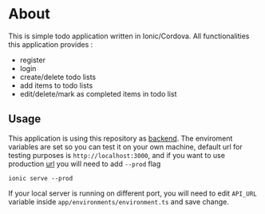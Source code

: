 # About
This is simple todo application written in Ionic/Cordova. All functionalities this application provides :
* register
* login
* create/delete todo lists
* add items to todo lists
* edit/delete/mark as completed items in todo list
## Usage
This application is using this repository as [backend](https://github.com/puraxa/todo-backend-express-api/ "link to repository"). The enviroment variables are set so you can test it on your own machine, default url for testing purposes is `http://localhost:3000`, and if you want to use production [url](https://todo-list-pura.herokuapp.com "link to production api") you will need to add `--prod` flag
```
ionic serve --prod
```
If your local server is running on different port, you will need to edit `API_URL` variable inside `app/environments/environment.ts` and save change. 